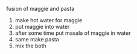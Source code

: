 fusion of maggie and pasta 

1) make hot water for maggie 
2) put maggie into water 
3) after some time  put masala of maggie in water 
4) same make pasta 
5) mix the both 